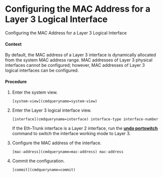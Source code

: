 Configuring the MAC Address for a Layer 3 Logical Interface
===========================================================

Configuring the MAC Address for a Layer 3 Logical Interface

#### Context

By default, the MAC address of a Layer 3 interface is dynamically allocated from the system MAC address range. MAC addresses of Layer 3 physical interfaces cannot be configured; however, MAC addresses of Layer 3 logical interfaces can be configured.


#### Procedure

1. Enter the system view.
   
   
   ```
   [system-view](cmdqueryname=system-view)
   ```
2. Enter the Layer 3 logical interface view.
   
   
   ```
   [interface](cmdqueryname=interface) interface-type interface-number
   ```
   
   If the Eth-Trunk interface is a Layer 2 interface, run the [**undo portswitch**](cmdqueryname=undo+portswitch) command to switch the interface working mode to Layer 3.
3. Configure the MAC address of the interface.
   
   
   ```
   [mac-address](cmdqueryname=mac-address) mac-address
   ```
4. Commit the configuration.
   
   
   ```
   [commit](cmdqueryname=commit)
   ```
